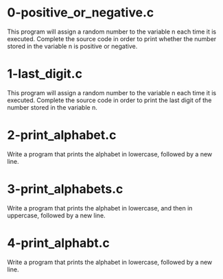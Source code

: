 # 0-positive_or_negative.c
This program will assign a random number to the variable n each time it is executed. Complete the source code in order to print whether the number stored in the variable n is positive or negative.
# 1-last_digit.c
This program will assign a random number to the variable n each time it is executed. Complete the source code in order to print the last digit of the number stored in the variable n.
# 2-print_alphabet.c
Write a program that prints the alphabet in lowercase, followed by a new line.
# 3-print_alphabets.c
Write a program that prints the alphabet in lowercase, and then in uppercase, followed by a new line.
# 4-print_alphabt.c
Write a program that prints the alphabet in lowercase, followed by a new line.

